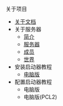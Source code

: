
关于项目
- [关于文档](about/关于本文档的说明.md)
- 关于服务器
  - [简介](about-server/introduction.md)
  - [服务器](about-server/server.md)
  - [成员](about-server/members.md)
  - [世界](about-server/world.md)
- 安装启动器教程
  - [电脑版](教程/安装/电脑版安装教程.md)
- 配置启动器教程
  - 电脑版
  - 电脑版(PCL2)